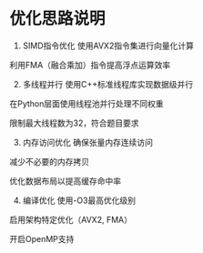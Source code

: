 # 优化思路说明
1. SIMD指令优化
使用AVX2指令集进行向量化计算

利用FMA（融合乘加）指令提高浮点运算效率

2. 多线程并行
使用C++标准线程库实现数据级并行

在Python层面使用线程池并行处理不同权重

限制最大线程数为32，符合题目要求

3. 内存访问优化
确保张量内存连续访问

减少不必要的内存拷贝

优化数据布局以提高缓存命中率

4. 编译优化
使用-O3最高优化级别

启用架构特定优化（AVX2, FMA）

开启OpenMP支持